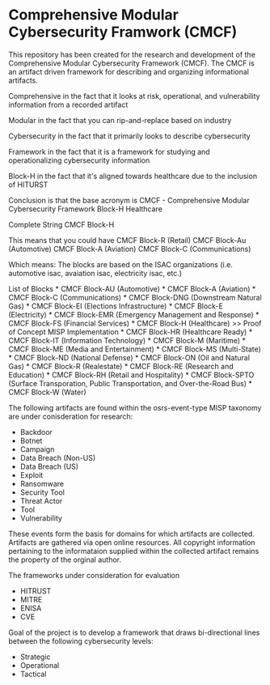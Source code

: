 # Comprehensive Modular Cybersecurity Framwork (CMCF)

This repository has been created for the research and development of the Comprehensive Modular Cybersecurity Framework (CMCF).
The CMCF is an artifact driven framework for describing and organizing informational artifacts.


Comprehensive 
	in the fact that it looks at risk, operational, and vulnerability information from a recorded artifact

Modular 
	in the fact that you can rip-and-replace based on industry
	
Cybersecurity
	in the fact that it primarily looks to describe cybersecurity
	
Framework
	in the fact that it is a framework for studying and operationalizing cybersecurity information
	
Block-H
	in the fact that it's aligned towards healthcare due to the inclusion of HITURST
	
Conclusion is that the base acronym is 
	CMCF - Comprehensive Modular Cybersecurity Framework
	Block-H Healthcare

Complete String
	CMCF Block-H



This means that you could have 
	CMCF Block-R (Retail)
	CMCF Block-Au (Automotive)
	CMCF Block-A (Aviation)
	CMCF Block-C (Communications)
	
Which means:
	The blocks are based on the ISAC organizations (i.e. automotive isac, avaiation isac, electricity isac, etc.)

List of Blocks
	* CMCF Block-AU (Automotive)
	* CMCF Block-A (Aviation)
	* CMCF Block-C (Communications)
	* CMCF Block-DNG (Downstream Natural Gas)
	* CMCF Block-EI (Elections Infrastructure)
	* CMCF Block-E (Electricity)
	* CMCF Block-EMR (Emergency Management and Response)
	* CMCF Block-FS (Financial Services)
	* CMCF Block-H (Healthcare) >> Proof of Concept MISP Implementation
	* CMCF Block-HR (Healthcare Ready)
	* CMCF Block-IT (Information Technology)
	* CMCF Block-M (Maritime)
	* CMCF Block-ME (Media and Entertainment)
	* CMCF Block-MS (Multi-State)
	* CMCF Block-ND (National Defense)
	* CMCF Block-ON (Oil and Natural Gas)
	* CMCF Block-R (Realestate)
	* CMCF Block-RE (Research and Education)
	* CMCF Block-RH (Retail and Hospitality)
	* CMCF Block-SPTO (Surface Transporation, Public Transportation, and Over-the-Road Bus)
	* CMCF Block-W (Water)

The following artifacts are found within the osrs-event-type MISP taxonomy are under conisderation for research:

* Backdoor
* Botnet
* Campaign
* Data Breach (Non-US)
* Data Breach (US)
* Exploit
* Ransomware
* Security Tool
* Threat Actor
* Tool
* Vulnerability

These events form the basis for domains for which artifacts are collected.
Artifacts are gathered via open online resources.
All copyright information pertaining to the informataion supplied within the collected artifact remains the property of the orginal author.

The frameworks under consideration for evaluation

* HITRUST
* MITRE
* ENISA
* CVE


Goal of the project is to develop a framework that draws bi-directional lines between the following cybersecurity levels:

* Strategic
* Operational
* Tactical
